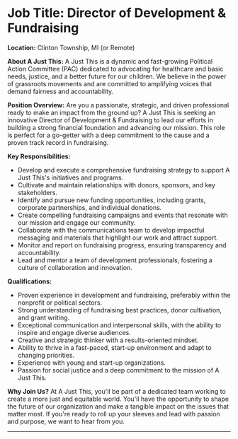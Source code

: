 # Job Title: Director of Development & Fundraising

**Location:** Clinton Township, MI (or Remote)

**About A Just This:**
A Just This is a dynamic and fast-growing Political Action Committee (PAC) dedicated to advocating for healthcare and basic needs, justice, and a better future for our children. We believe in the power of grassroots movements and are committed to amplifying voices that demand fairness and accountability.

**Position Overview:**
Are you a passionate, strategic, and driven professional ready to make an impact from the ground up? A Just This is seeking an innovative Director of Development & Fundraising to lead our efforts in building a strong financial foundation and advancing our mission. This role is perfect for a go-getter with a deep commitment to the cause and a proven track record in fundraising.

**Key Responsibilities:**
- Develop and execute a comprehensive fundraising strategy to support A Just This's initiatives and programs.
- Cultivate and maintain relationships with donors, sponsors, and key stakeholders.
- Identify and pursue new funding opportunities, including grants, corporate partnerships, and individual donations.
- Create compelling fundraising campaigns and events that resonate with our mission and engage our community.
- Collaborate with the communications team to develop impactful messaging and materials that highlight our work and attract support.
- Monitor and report on fundraising progress, ensuring transparency and accountability.
- Lead and mentor a team of development professionals, fostering a culture of collaboration and innovation.

**Qualifications:**
- Proven experience in development and fundraising, preferably within the nonprofit or political sectors.
- Strong understanding of fundraising best practices, donor cultivation, and grant writing.
- Exceptional communication and interpersonal skills, with the ability to inspire and engage diverse audiences.
- Creative and strategic thinker with a results-oriented mindset.
- Ability to thrive in a fast-paced, start-up environment and adapt to changing priorities.
- Experience with young and start-up organizations.
- Passion for social justice and a deep commitment to the mission of A Just This.

**Why Join Us?**
At A Just This, you'll be part of a dedicated team working to create a more just and equitable world. You'll have the opportunity to shape the future of our organization and make a tangible impact on the issues that matter most. If you're ready to roll up your sleeves and lead with passion and purpose, we want to hear from you.

---